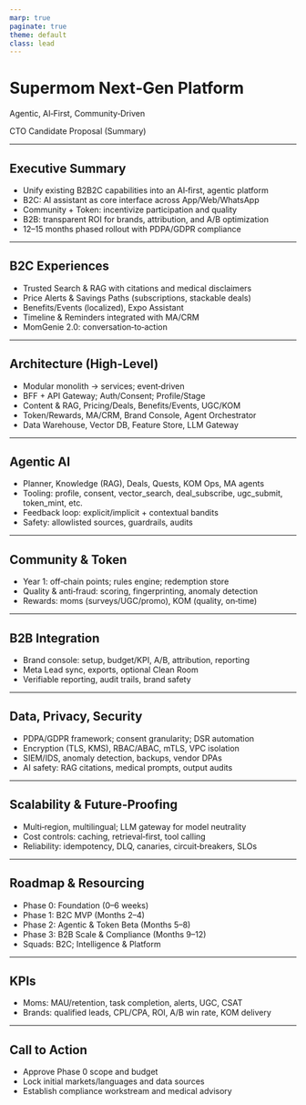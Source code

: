 ```yaml
---
marp: true
paginate: true
theme: default
class: lead
---
```


# Supermom Next‑Gen Platform
Agentic, AI‑First, Community‑Driven

CTO Candidate Proposal (Summary)

---

## Executive Summary
- Unify existing B2B2C capabilities into an AI‑first, agentic platform
- B2C: AI assistant as core interface across App/Web/WhatsApp
- Community + Token: incentivize participation and quality
- B2B: transparent ROI for brands, attribution, and A/B optimization
- 12–15 months phased rollout with PDPA/GDPR compliance

---

## B2C Experiences
- Trusted Search & RAG with citations and medical disclaimers
- Price Alerts & Savings Paths (subscriptions, stackable deals)
- Benefits/Events (localized), Expo Assistant
- Timeline & Reminders integrated with MA/CRM
- MomGenie 2.0: conversation‑to‑action

---

## Architecture (High‑Level)
- Modular monolith → services; event‑driven
- BFF + API Gateway; Auth/Consent; Profile/Stage
- Content & RAG, Pricing/Deals, Benefits/Events, UGC/KOM
- Token/Rewards, MA/CRM, Brand Console, Agent Orchestrator
- Data Warehouse, Vector DB, Feature Store, LLM Gateway

---

## Agentic AI
- Planner, Knowledge (RAG), Deals, Quests, KOM Ops, MA agents
- Tooling: profile, consent, vector_search, deal_subscribe, ugc_submit, token_mint, etc.
- Feedback loop: explicit/implicit + contextual bandits
- Safety: allowlisted sources, guardrails, audits

---

## Community & Token
- Year 1: off‑chain points; rules engine; redemption store
- Quality & anti‑fraud: scoring, fingerprinting, anomaly detection
- Rewards: moms (surveys/UGC/promo), KOM (quality, on‑time)

---

## B2B Integration
- Brand console: setup, budget/KPI, A/B, attribution, reporting
- Meta Lead sync, exports, optional Clean Room
- Verifiable reporting, audit trails, brand safety

---

## Data, Privacy, Security
- PDPA/GDPR framework; consent granularity; DSR automation
- Encryption (TLS, KMS), RBAC/ABAC, mTLS, VPC isolation
- SIEM/IDS, anomaly detection, backups, vendor DPAs
- AI safety: RAG citations, medical prompts, output audits

---

## Scalability & Future‑Proofing
- Multi‑region, multilingual; LLM gateway for model neutrality
- Cost controls: caching, retrieval‑first, tool calling
- Reliability: idempotency, DLQ, canaries, circuit‑breakers, SLOs

---

## Roadmap & Resourcing
- Phase 0: Foundation (0–6 weeks)
- Phase 1: B2C MVP (Months 2–4)
- Phase 2: Agentic & Token Beta (Months 5–8)
- Phase 3: B2B Scale & Compliance (Months 9–12)
- Squads: B2C; Intelligence & Platform

---

## KPIs
- Moms: MAU/retention, task completion, alerts, UGC, CSAT
- Brands: qualified leads, CPL/CPA, ROI, A/B win rate, KOM delivery

---

## Call to Action
- Approve Phase 0 scope and budget
- Lock initial markets/languages and data sources
- Establish compliance workstream and medical advisory